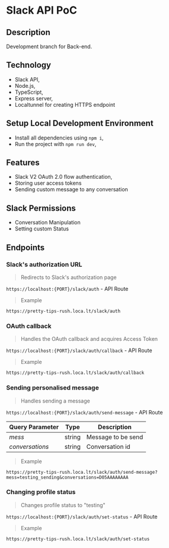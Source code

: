 # Slack API PoC

## Description

Development branch for Back-end.

## Technology

* Slack API,
* Node.js,
* TypeScript,
* Express server,
* Localtunnel for creating HTTPS endpoint

## Setup Local Development Environment

* Install all dependencies using `npm i`,
* Run the project with `npm run dev`,

## Features

* Slack V2 OAuth 2.0 flow authentication,
* Storing user access tokens
* Sending custom message to any conversation

## Slack Permissions

* Conversation Manipulation
* Setting custom Status

## Endpoints

### Slack's authorization URL

> Redirects to Slack's authorization page

`https://localhost:{PORT}/slack/auth` - API Route

> Example

`https://pretty-tips-rush.loca.lt/slack/auth`

### OAuth callback

> Handles the OAuth callback and acquires Access Token

`https://localhost:{PORT}/slack/auth/callback` - API Route

> Example

`https://pretty-tips-rush.loca.lt/slack/auth/callback`

### Sending personalised message

> Handles sending a message

`https://localhost:{PORT}/slack/auth/send-message` - API Route

| Query Parameter | Type   | Description        |
| --------------- | ------ | ------------------ |
| *mess*          | string | Message to be send |
| *conversations* | string | Conversation id    |

> Example

`https://pretty-tips-rush.loca.lt/slack/auth/send-message?mess=testing_sending&conversations=D05AAAAAAAA`

### Changing profile status

> Changes profile status to "testing"

`https://localhost:{PORT}/slack/auth/set-status` - API Route

> Example

`https://pretty-tips-rush.loca.lt/slack/auth/set-status`

